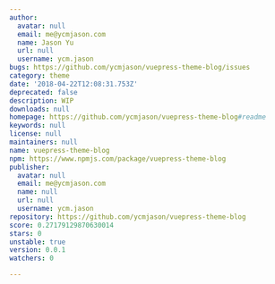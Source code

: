 ```yaml
---
author:
  avatar: null
  email: me@ycmjason.com
  name: Jason Yu
  url: null
  username: ycm.jason
bugs: https://github.com/ycmjason/vuepress-theme-blog/issues
category: theme
date: '2018-04-22T12:08:31.753Z'
deprecated: false
description: WIP
downloads: null
homepage: https://github.com/ycmjason/vuepress-theme-blog#readme
keywords: null
license: null
maintainers: null
name: vuepress-theme-blog
npm: https://www.npmjs.com/package/vuepress-theme-blog
publisher:
  avatar: null
  email: me@ycmjason.com
  name: null
  url: null
  username: ycm.jason
repository: https://github.com/ycmjason/vuepress-theme-blog
score: 0.27179129870630014
stars: 0
unstable: true
version: 0.0.1
watchers: 0

---
```


